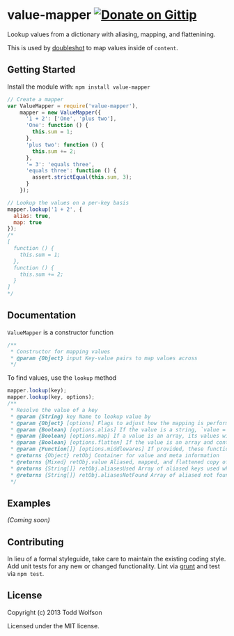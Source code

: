 # value-mapper [![Donate on Gittip](http://badgr.co/gittip/twolfson.png)](https://www.gittip.com/twolfson/)

Lookup values from a dictionary with aliasing, mapping, and flattenining.

This is used by [doubleshot][doubleshot] to map values inside of `content`.

[doubleshot]: https://github.com/twolfson/doubleshot

## Getting Started
Install the module with: `npm install value-mapper`

```javascript
// Create a mapper
var ValueMapper = require('value-mapper'),
    mapper = new ValueMapper({
      '1 + 2': ['One', 'plus two'],
      'One': function () {
        this.sum = 1;
      },
      'plus two': function () {
        this.sum += 2;
      },
      '= 3': 'equals three',
      'equals three': function () {
        assert.strictEqual(this.sum, 3);
      }
    });

// Lookup the values on a per-key basis
mapper.lookup('1 + 2', {
  alias: true,
  map: true
});
/*
[
  function () {
    this.sum = 1;
  },
  function () {
    this.sum += 2;
  }
]
*/
```

## Documentation
`ValueMapper` is a constructor function

```js
/**
 * Constructor for mapping values
 * @param {Object} input Key-value pairs to map values across
 */
```

To find values, use the `lookup` method

```js
mapper.lookup(key);
mapper.lookup(key, options);
/**
 * Resolve the value of a key
 * @param {String} key Name to lookup value by
 * @param {Object} [options] Flags to adjust how the mapping is performed
 * @param {Boolean} [options.alias] If the value is a string, `value = input[value]`
 * @param {Boolean} [options.map] If a value is an array, its values will be processed via the aliasing proxy.
 * @param {Boolean} [options.flatten] If the value is an array and contains arrays, the array will be flattened.
 * @param {Function[]} [options.middlewares] If provided, these functions will be appended to the array of middlewares.
 * @returns {Object} retObj Container for value and meta information
 * @returns {Mixed} retObj.value Aliased, mapped, and flattened copy of `key`
 * @returns {String[]} retObj.aliasesUsed Array of aliased keys used while looking up
 * @returns {String[]} retObj.aliasesNotFound Array of aliased not found while looking up
 */
```

## Examples
_(Coming soon)_

## Contributing
In lieu of a formal styleguide, take care to maintain the existing coding style. Add unit tests for any new or changed functionality. Lint via [grunt](https://github.com/gruntjs/grunt) and test via `npm test`.

## License
Copyright (c) 2013 Todd Wolfson

Licensed under the MIT license.
